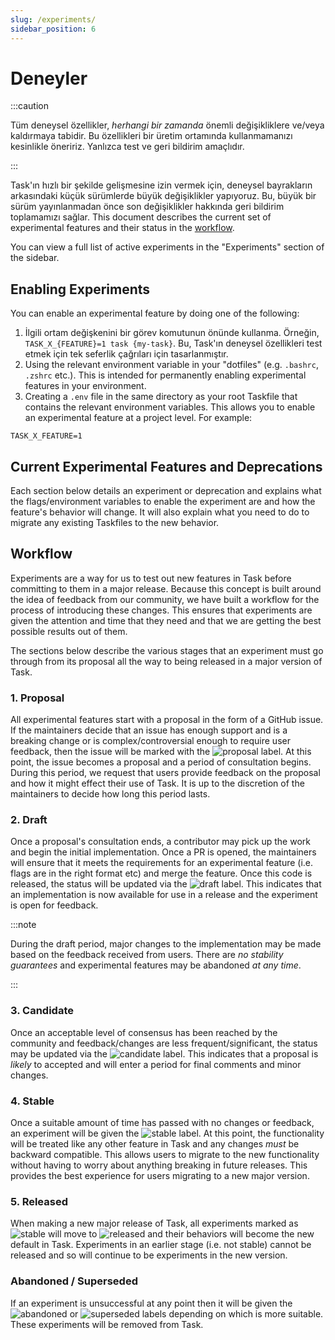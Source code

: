 ```yaml
---
slug: /experiments/
sidebar_position: 6
---
```


# Deneyler

:::caution

Tüm deneysel özellikler, _herhangi bir zamanda_ önemli değişikliklere ve/veya kaldırmaya tabidir. Bu özellikleri bir üretim ortamında kullanmamanızı kesinlikle öneririz. Yanlızca test ve geri bildirim amaçlıdır.

:::

Task'ın hızlı bir şekilde gelişmesine izin vermek için, deneysel bayrakların arkasındaki küçük sürümlerde büyük değişiklikler yapıyoruz. Bu, büyük bir sürüm yayınlanmadan önce son değişiklikler hakkında geri bildirim toplamamızı sağlar. This document describes the current set of experimental features and their status in the [workflow](#workflow).

You can view a full list of active experiments in the "Experiments" section of the sidebar.

## Enabling Experiments

You can enable an experimental feature by doing one of the following:

1. İlgili ortam değişkenini bir görev komutunun önünde kullanma. Örneğin, `TASK_X_{FEATURE}=1 task {my-task}`. Bu, Task'ın deneysel özellikleri test etmek için tek seferlik çağrıları için tasarlanmıştır.
1. Using the relevant environment variable in your "dotfiles" (e.g. `.bashrc`, `.zshrc` etc.). This is intended for permanently enabling experimental features in your environment.
1. Creating a `.env` file in the same directory as your root Taskfile that contains the relevant environment variables. This allows you to enable an experimental feature at a project level. For example:

```shell title=".env"
TASK_X_FEATURE=1
```

## Current Experimental Features and Deprecations

Each section below details an experiment or deprecation and explains what the flags/environment variables to enable the experiment are and how the feature's behavior will change. It will also explain what you need to do to migrate any existing Taskfiles to the new behavior.

## Workflow

Experiments are a way for us to test out new features in Task before committing to them in a major release. Because this concept is built around the idea of feedback from our community, we have built a workflow for the process of introducing these changes. This ensures that experiments are given the attention and time that they need and that we are getting the best possible results out of them.

The sections below describe the various stages that an experiment must go through from its proposal all the way to being released in a major version of Task.

### 1. Proposal

All experimental features start with a proposal in the form of a GitHub issue. If the maintainers decide that an issue has enough support and is a breaking change or is complex/controversial enough to require user feedback, then the issue will be marked with the ![proposal][] label. At this point, the issue becomes a proposal and a period of consultation begins. During this period, we request that users provide feedback on the proposal and how it might effect their use of Task. It is up to the discretion of the maintainers to decide how long this period lasts.

### 2. Draft

Once a proposal's consultation ends, a contributor may pick up the work and begin the initial implementation. Once a PR is opened, the maintainers will ensure that it meets the requirements for an experimental feature (i.e. flags are in the right format etc) and merge the feature. Once this code is released, the status will be updated via the ![draft][] label. This indicates that an implementation is now available for use in a release and the experiment is open for feedback.

:::note

During the draft period, major changes to the implementation may be made based on the feedback received from users. There are _no stability guarantees_ and experimental features may be abandoned _at any time_.

:::

### 3. Candidate

Once an acceptable level of consensus has been reached by the community and feedback/changes are less frequent/significant, the status may be updated via the ![candidate][] label. This indicates that a proposal is _likely_ to accepted and will enter a period for final comments and minor changes.

### 4. Stable

Once a suitable amount of time has passed with no changes or feedback, an experiment will be given the ![stable][] label. At this point, the functionality will be treated like any other feature in Task and any changes _must_ be backward compatible. This allows users to migrate to the new functionality without having to worry about anything breaking in future releases. This provides the best experience for users migrating to a new major version.

### 5. Released

When making a new major release of Task, all experiments marked as ![stable][] will move to ![released][] and their behaviors will become the new default in Task. Experiments in an earlier stage (i.e. not stable) cannot be released and so will continue to be experiments in the new version.

### Abandoned / Superseded

If an experiment is unsuccessful at any point then it will be given the ![abandoned][] or ![superseded][] labels depending on which is more suitable. These experiments will be removed from Task.

<!-- prettier-ignore-start -->

<!-- prettier-ignore-end -->
[proposal]: https://img.shields.io/badge/experiment:%20proposal-purple
[draft]: https://img.shields.io/badge/experiment:%20draft-purple
[candidate]: https://img.shields.io/badge/experiment:%20candidate-purple
[stable]: https://img.shields.io/badge/experiment:%20stable-purple
[released]: https://img.shields.io/badge/experiment:%20released-purple
[abandoned]: https://img.shields.io/badge/experiment:%20abandoned-purple
[superseded]: https://img.shields.io/badge/experiment:%20superseded-purple
